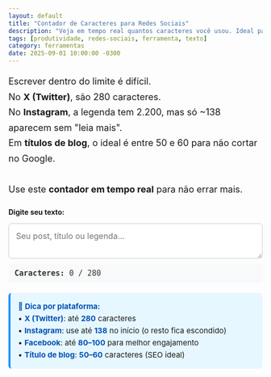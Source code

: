 ```yaml
---
layout: default
title: "Contador de Caracteres para Redes Sociais"
description: "Veja em tempo real quantos caracteres você usou. Ideal para X (Twitter), Instagram, títulos de blog e legendas."
tags: [produtividade, redes-sociais, ferramenta, texto]
category: ferramentas
date: 2025-09-01 10:00:00 -0300
---
```


<p class="intro">
  Escrever dentro do limite é difícil.<br>
  No <strong>X (Twitter)</strong>, são 280 caracteres.<br>
  No <strong>Instagram</strong>, a legenda tem 2.200, mas só ~138 aparecem sem "leia mais".<br>
  Em <strong>títulos de blog</strong>, o ideal é entre 50 e 60 para não cortar no Google.<br><br>
  Use este <strong>contador em tempo real</strong> para não errar mais.
</p>

<label for="texto"><strong>Digite seu texto:</strong></label>
<textarea id="texto" placeholder="Seu post, título ou legenda..."></textarea>

<div class="contador">
  <strong>Caracteres:</strong> <span id="contagem">0</span> / <span id="limite">280</span>
</div>

<div class="dica">
  <strong>📌 Dica por plataforma:</strong>
  <br>• <strong>X (Twitter)</strong>: até <strong>280</strong> caracteres
  <br>• <strong>Instagram</strong>: use até <strong>138</strong> no início (o resto fica escondido)
  <br>• <strong>Facebook</strong>: até <strong>80–100</strong> para melhor engajamento
  <br>• <strong>Título de blog</strong>: <strong>50–60</strong> caracteres (SEO ideal)
</div>

<script>
  const textarea = document.getElementById('texto');
  const contagem = document.getElementById('contagem');
  const limiteSpan = document.getElementById('limite');
  const limite = 280;

  textarea.addEventListener('input', function () {
    const qtd = this.value.length;
    contagem.textContent = qtd;
    
    if (qtd > limite) {
      contagem.style.color = '#e74c3c';
      limiteSpan.style.color = '#e74c3c';
    } else {
      contagem.style.color = '#27ae60';
      limiteSpan.style.color = '#27ae60';
    }
  });
</script>

<style>
  .intro {
    font-size: 18px;
    line-height: 1.7;
    margin-bottom: 20px;
  }
  textarea {
    width: 100%;
    padding: 14px;
    border: 1px solid #ccc;
    border-radius: 6px;
    font-size: 16px;
    font-family: inherit;
    resize: vertical;
    margin-bottom: 10px;
  }
  .contador {
    padding: 10px 12px;
    background: #f8f9fa;
    border-radius: 6px;
    font-family: monospace;
    font-size: 15px;
    color: #333;
  }
  .dica {
    margin-top: 20px;
    padding: 15px;
    background: #e6f7ff;
    border-left: 4px solid #1890ff;
    border-radius: 6px;
    line-height: 1.6;
    font-size: 15px;
  }
  .dica strong {
    color: #0050b3;
  }
</style>
